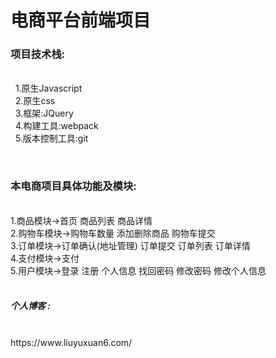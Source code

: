 # 电商平台前端项目

<h3>项目技术栈:</h3><br/>
    1.原生Javascript<br/>
    2.原生css<br/>
    3.框架:JQuery<br/>
    4.构建工具:webpack<br/>
    5.版本控制工具:git<br/>
    
<br/><h3>本电商项目具体功能及模块:</h3><br/>
    1.商品模块->首页 商品列表 商品详情<br/>
    2.购物车模块->购物车数量 添加删除商品 购物车提交<br/>
    3.订单模块->订单确认(地址管理) 订单提交 订单列表 订单详情<br/>
    4.支付模块->支付<br/>
    5.用户模块->登录 注册 个人信息 找回密码 修改密码 修改个人信息<br/>
    
<h5>个人博客 :</h5><br/>
   <a>https://www.liuyuxuan6.com/</a>



